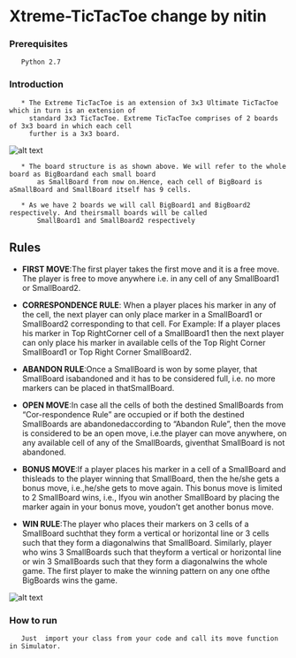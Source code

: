 # Xtreme-TicTacToe change by nitin
### Prerequisites
       Python 2.7
        
### Introduction
       * The Extreme TicTacToe is an extension of 3x3 Ultimate TicTacToe which in turn is an extension of
         standard 3x3 TicTacToe. Extreme TicTacToe comprises of 2 boards of 3x3 board in which each cell
         further is a 3x3 board.

   ![alt text](./images/board.png)
  
       * The board structure is as shown above. We will refer to the whole board as BigBoardand each small board
           as SmallBoard from now on.Hence, each cell of BigBoard is aSmallBoard and SmallBoard itself has 9 cells.

       * As we have 2 boards we will call BigBoard1 and BigBoard2 respectively. And theirsmall boards will be called
           SmallBoard1 and SmallBoard2 respectively

  
  ## Rules
   * **FIRST MOVE**:The first player takes the first move and it is a free move. The player is free to move anywhere i.e.
               in any cell of any SmallBoard1 or SmallBoard2.
               
   * **CORRESPONDENCE RULE**: When a player places his marker in any of the cell, the next player can only place marker in 
               a SmallBoard1 or SmallBoard2 corresponding to that cell. For Example: If a player places his marker in Top     RightCorner cell of a SmallBoard1 then the next player can only place his marker in available cells of the Top Right Corner SmallBoard1 or Top Right Corner SmallBoard2.
               
   * **ABANDON RULE**:Once a SmallBoard is won by some player, that SmallBoard isabandoned and it has to be considered full, i.e. no more markers can be placed in thatSmallBoard.
               
   * **OPEN MOVE**:In case all the cells of both the destined SmallBoards from “Cor-respondence Rule” are occupied or if both the destined SmallBoards are abandonedaccording to “Abandon Rule”, then the move is considered to be an open move, i.e.the player can move anywhere, on any available cell of any of the SmallBoards, giventhat SmallBoard is not abandoned.
   
   * **BONUS MOVE**:If a player places his marker in a cell of a SmallBoard and thisleads to the player winning that          SmallBoard, then the he/she gets a bonus move, i.e.,he/she gets to move again. This bonus move is limited to 2 SmallBoard wins, i.e., Ifyou win another SmallBoard by placing the marker again in your bonus move, youdon’t get another bonus move.
   
   *  **WIN RULE**:The player who places their markers on 3 cells of a SmallBoard suchthat they form a vertical or horizontal line or 3 cells such that they form a diagonalwins that SmallBoard. Similarly, player who wins 3 SmallBoards such that theyform a vertical or horizontal line or win 3 SmallBoards such that they form a diagonalwins the whole game. The first player to make the winning pattern on any one ofthe BigBoards wins the game.
        
   
   ![alt text](./images/winning_combs.png)
   
   ### How to run
       Just  import your class from your code and call its move function in Simulator.
